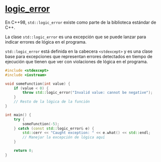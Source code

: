 # [logic_error](https://en.cppreference.com/w/cpp/error/logic_error)


En C++98, `std::logic_error` existe como parte de la biblioteca estándar de C++. 

La clase `std::logic_error` es una excepción que se puede lanzar para indicar errores de lógica en el programa.

`std::logic_error` está definida en la cabecera `<stdexcept>` y es una clase base para excepciones que representan errores detectados en tiempo de ejecución que tienen que ver con violaciones de lógica en el programa.


```cpp
#include <stdexcept>
#include <iostream>

void someFunction(int value) {
    if (value < 0) {
        throw std::logic_error("Invalid value: cannot be negative");
    }
    // Resto de la lógica de la función
}

int main() {
    try {
        someFunction(-5);
    } catch (const std::logic_error& e) {
        std::cerr << "Caught exception: " << e.what() << std::endl;
        // Manejar la excepción de lógica aquí
    }

    return 0;
}
```
